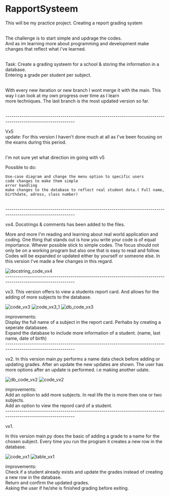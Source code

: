 # RapportSysteem
This will be my practice project. 
Creating a report grading system

</br>The challenge is to start simple and updrage the codes.
</br> And as im learning more about programming and development make changes that reflect what i've learned.

</br>Task: Create a grading systeem for a school & storing the information in a database. 
</br>Entering a grade per student per subject.

</br> With every new iteration or new branch I wont merge it with the main. This way I can look at my own progress over time as I learn
</br>more techniques. The last branch is the most updated version so far.

</br> ----------------------------------------------------------------------------------------------------------------
</br>



Vx5
</br>update: For this version I haven't done much at all as I've been focusing on the exams during this period.

</br>I'm not sure yet what direction im going with v5

Possible to do:

    Use-case diagram and change the menu option to specific users
    code changes to make them simple
    error handling
    make changes to the database to reflect real student data.( Full name, birthdate, adress, class number)
</br> ----------------------------------------------------------------------------------------------------------------
</br>



vx4.
Docstrings & comments has been added to the files. 

More and more I'm reading and learning about real world application and coding. One thing that stands out is how you write your code is of equal importance.
Whever possible stick to simple codes. The focus should not only be on a working program but also one that is easy to read and follow. Codes will be expanded or updated either by yourself or someone else. In this version I've made a few changes in this regard.


![docstring_code_vx4](https://user-images.githubusercontent.com/101508384/170393725-4c4e145c-dfca-4d13-92d5-5a1d437334a2.png)
</br> ----------------------------------------------------------------------------------------------------------------
</br>



vx3.
This version offers to view a students report card. And allows for the adding of more subjects to the database.

![code_vx3](https://user-images.githubusercontent.com/101508384/165411193-c2a12e4b-9098-4595-bd31-4cca669c4482.png)
![code_vx3_1](https://user-images.githubusercontent.com/101508384/165411194-ce2a82ec-bc21-460b-ae84-c6e8ec59976d.png)
![db_code_vx3](https://user-images.githubusercontent.com/101508384/165411333-f41a4e85-7666-4330-aca1-296b7835b51f.png)

improvements:
</br>Display the full name of a subject in the report card. Perhabs by creating a seperate databasee. 
</br>Expand the database to include more information of a student. (name, last name, date of birth)
</br> ----------------------------------------------------------------------------------------------------------------
</br>

vx2.
In this version main.py performs a name data check before adding or updating grades.
After an update the new updates are shown.
The user has more options after an update is performed. i.e making another udate.

![db_code_vx2](https://user-images.githubusercontent.com/101508384/164891963-ef7c2c29-781f-4cb5-bfa7-65719c4bd86f.png)
![code_vx2](https://user-images.githubusercontent.com/101508384/164891977-277d2938-68db-4d06-ad3f-87abe8501555.png)

improvements:
</br>Add an option to add more subjects. In real life the is more then one or two subjects.
</br>Add an option to view the repord card of a student.
</br> ----------------------------------------------------------------------------------------------------------------
</br>

vx1.

In this version main.py does the basic of adding a grade to a name for the chosen subject.
Every time you run the program it creates a new row in the database.

![code_vx1](https://user-images.githubusercontent.com/101508384/164482206-9c9b3602-3f7c-4898-b7ec-2ae2fd0ff586.png)
![table_vx1](https://user-images.githubusercontent.com/101508384/164482236-42772574-6fbf-424f-92bf-b845bcfb46d5.png)

improvements: 
</br>Check if a student already exists and update the grades instead of creating a new row in the database.
</br>Return and confirm the updated grades.
</br>Asking the user if he/she is finished grading before exiting. 

